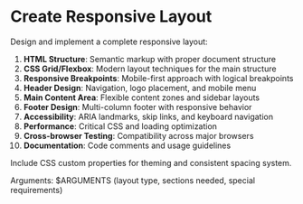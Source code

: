 # Create Responsive Layout

Design and implement a complete responsive layout:

1. **HTML Structure**: Semantic markup with proper document structure
2. **CSS Grid/Flexbox**: Modern layout techniques for the main structure
3. **Responsive Breakpoints**: Mobile-first approach with logical breakpoints
4. **Header Design**: Navigation, logo placement, and mobile menu
5. **Main Content Area**: Flexible content zones and sidebar layouts
6. **Footer Design**: Multi-column footer with responsive behavior
7. **Accessibility**: ARIA landmarks, skip links, and keyboard navigation
8. **Performance**: Critical CSS and loading optimization
9. **Cross-browser Testing**: Compatibility across major browsers
10. **Documentation**: Code comments and usage guidelines

Include CSS custom properties for theming and consistent spacing system.

Arguments: $ARGUMENTS (layout type, sections needed, special requirements)
